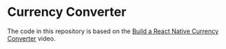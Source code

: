# Currency Converter

The code in this repository is based on the
[Build a React Native Currency Converter](https://www.youtube.com/watch?v=pKiIalQpzzc&list=PLG02JlJZbKbtdy2njsrmxfFq200lQ-XQG)
video.
